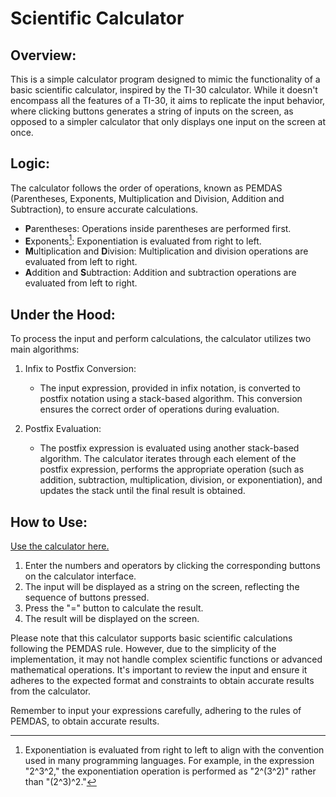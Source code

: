 # Scientific Calculator

## Overview:

This is a simple calculator program designed to mimic the functionality of a basic scientific calculator, inspired by the TI-30 calculator. While it doesn't encompass all the features of a TI-30, it aims to replicate the input behavior, where clicking buttons generates a string of inputs on the screen, as opposed to a simpler calculator that only displays one input on the screen at once.

## Logic:

The calculator follows the order of operations, known as PEMDAS (Parentheses, Exponents, Multiplication and Division, Addition and Subtraction), to ensure accurate calculations.

- **P**arentheses: Operations inside parentheses are performed first.
- **E**xponents[^1]: Exponentiation is evaluated from right to left.
- **M**ultiplication and **D**ivision: Multiplication and division operations are evaluated from left to right.
- **A**ddition and **S**ubtraction: Addition and subtraction operations are evaluated from left to right.

[^1]: Exponentiation is evaluated from right to left to align with the convention used in many programming languages. For example, in the expression "2^3^2," the exponentiation operation is performed as "2^(3^2)" rather than "(2^3)^2."

## Under the Hood:

To process the input and perform calculations, the calculator utilizes two main algorithms:

1. Infix to Postfix Conversion:
   - The input expression, provided in infix notation, is converted to postfix notation using a stack-based algorithm. This conversion ensures the correct order of operations during evaluation.

2. Postfix Evaluation:
   - The postfix expression is evaluated using another stack-based algorithm. The calculator iterates through each element of the postfix expression, performs the appropriate operation (such as addition, subtraction, multiplication, division, or exponentiation), and updates the stack until the final result is obtained.

## How to Use:

[Use the calculator here.](https://jordanccox.github.io/scientific-calculator/)

1. Enter the numbers and operators by clicking the corresponding buttons on the calculator interface.
2. The input will be displayed as a string on the screen, reflecting the sequence of buttons pressed.
3. Press the "=" button to calculate the result.
4. The result will be displayed on the screen.

Please note that this calculator supports basic scientific calculations following the PEMDAS rule. However, due to the simplicity of the implementation, it may not handle complex scientific functions or advanced mathematical operations. It's important to review the input and ensure it adheres to the expected format and constraints to obtain accurate results from the calculator.

Remember to input your expressions carefully, adhering to the rules of PEMDAS, to obtain accurate results.
